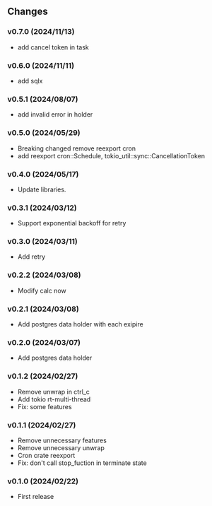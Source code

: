 ## Changes

### v0.7.0 (2024/11/13)
* add cancel token in task


### v0.6.0 (2024/11/11)
* add sqlx

### v0.5.1 (2024/08/07)
* add invalid error in holder

### v0.5.0 (2024/05/29)
* Breaking changed remove reexport cron
* add reexport cron::Schedule, tokio_util::sync::CancellationToken

### v0.4.0 (2024/05/17)
* Update libraries.

### v0.3.1 (2024/03/12)
* Support exponential backoff for retry

### v0.3.0 (2024/03/11)
* Add retry

### v0.2.2 (2024/03/08)
* Modify calc now

### v0.2.1 (2024/03/08)
* Add postgres data holder with each exipire

### v0.2.0 (2024/03/07)
* Add postgres data holder

### v0.1.2 (2024/02/27)
* Remove unwrap in ctrl_c
* Add tokio rt-multi-thread
* Fix: some features

### v0.1.1 (2024/02/27)
* Remove unnecessary features
* Remove unnecessary unwrap
* Cron crate reexport
* Fix: don't call stop_fuction in terminate state

### v0.1.0 (2024/02/22)
* First release
